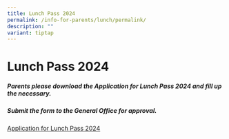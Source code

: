 ```yaml
---
title: Lunch Pass 2024
permalink: /info-for-parents/lunch/permalink/
description: ""
variant: tiptap
---
```

# Lunch Pass 2024

##### Parents please download the Application for Lunch Pass 2024 and fill up the necessary.
##### Submit the form to the General Office for approval.

[Application for Lunch Pass 2024](/files/application%20for%20lunch%20pass%202024.pdf)